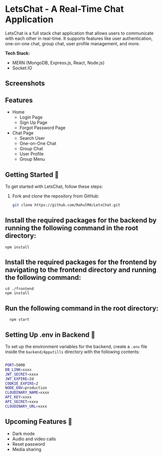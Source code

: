# LetsChat - A Real-Time Chat Application

LetsChat is a full stack chat application that allows users to communicate with each other in real-time. It supports features like user authentication, one-on-one chat, group chat, user profile management, and more.

**Tech Stack:**

- MERN (MongoDB, Express.js, React, Node.js)
- Socket.IO


## Screenshots

## Features
- Home
  - Login Page
  - Sign Up Page
  - Forgot Password Page
- Chat Page
  - Search User
  - One-on-One Chat
  - Group Chat
  - User Profile
  - Group Menu


## Getting Started 🎯

To get started with LetsChat, follow these steps:

1. Fork and clone the repository from GitHub:

   ```bash
   git clone https://github.com/RahulM4/LetsChat.git
   ```

## Install the required packages for the backend by running the following command in the root directory:

    npm install
 

## Install the required packages for the frontend by navigating to the frontend directory and running the following command:

    cd ./frontend
    npm install
 

## Run the following command in the root directory:

      npm start


## Setting Up .env in Backend 🔧

To set up the environment variables for the backend, create a `.env` file inside the `backend/Apputills` directory with the following contents:

```bash

PORT=5000
DB_LINK=xxxx
JWT_SECRET=xxxx
JWT_EXPIRE=2d
COOKIE_EXPIRE=2
NODE_ENV=production
CLOUDINARY_NAME=xxxx
API_KEY=xxxx
API_SECRET=xxxx
CLOUDINARY_URL=xxxx

```

## Upcoming Features 🚀

- Dark mode
- Audio and video calls
- Reset password
- Media sharing

